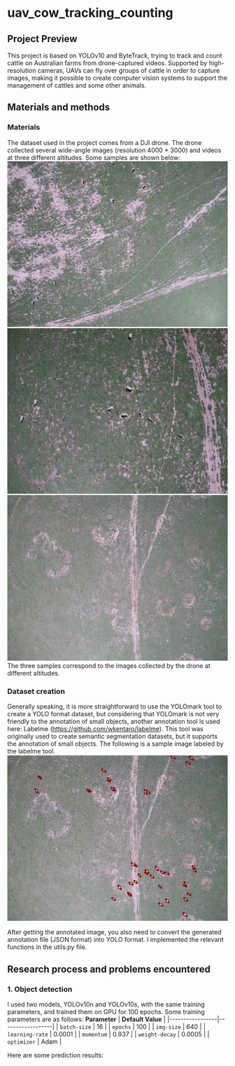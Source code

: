 # uav_cow_tracking_counting

## Project Preview
This project is based on YOLOv10 and ByteTrack, trying to track and count cattle on Australian farms from drone-captured videos. Supported by high-resolution cameras, UAVs can fly over groups of cattle in order to capture images, making it possible to create computer vision systems to support the management of cattles and some other animals.

## Materials and methods

### Materials
The dataset used in the project comes from a DJI drone. The drone collected several wide-angle images (resolution 4000 * 3000) and videos at three different altitudes. Some samples are shown below:
![show01](./images/show01.jpg)
![show02](./images/show02.jpg)
![show03](./images/show03.jpg)
The three samples correspond to the images collected by the drone at different altitudes.

### Dataset creation
Generally speaking, it is more straightforward to use the YOLOmark tool to create a YOLO format dataset, but considering that YOLOmark is not very friendly to the annotation of small objects, another annotation tool is used here: Labelme (https://github.com/wkentaro/labelme). This tool was originally used to create semantic segmentation datasets, but it supports the annotation of small objects. The following is a sample image labeled by the labelme tool.
![show04](./images/show04.png)

After getting the annotated image, you also need to convert the generated annotation file (JSON format) into YOLO format. I implemented the relevant functions in the utils.py file.


## Research process and problems encountered

### 1. Object detection
I used two models, YOLOv10n and YOLOv10s, with the same training parameters, and trained them on GPU for 100 epochs. Some training parameters are as follows:
 **Parameter**   | **Default Value** |
|-----------------|------------------|
| `batch-size`    | 16               |
| `epochs`        | 100              |
| `img-size`      | 640              |
| `learning-rate` | 0.0001           |
| `momentum`      | 0.937            |
| `weight-decay`  | 0.0005           |
| `optimizer`     | Adam             |                                                           

Here are some prediction results: